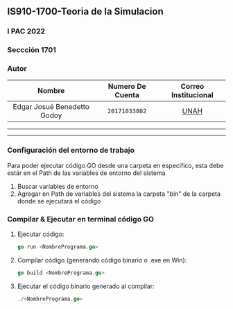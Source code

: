 # 

    
<!-- Encabezado -->
## IS910-1700-Teoria de la Simulacion
### I PAC 2022  
### Seccción 1701
### Autor 
| Nombre | Numero De Cuenta | Correo Institucional |
|:-------------:| :-----:|:-----:|
| Edgar Josué Benedetto Godoy | `20171033802` | [UNAH](mailto:edgar.benedetto@unah.hn) |

</div>

_______
_______

### Configuración del entorno de trabajo
Para poder ejecutar código GO desde una carpeta en especifico, esta debe estár en el Path de las variables de entorno del sistema

1. Buscar variables de entorno
2. Agregar en Path de variables del sistema la carpeta "bin" de la carpeta donde se ejecutará el código


### Compilar & Ejecutar en terminal código GO 
1. Ejecutar código:
   
   ```go
   go run <NombrePrograma.go>
   ```
2. Compilar código (generando código binario o .exe en Win):
   
   ```go
   go build <NombrePrograma.go>
   ```
3. Ejecutar el código binario generado al compilar:
   ```go
   ./<NombrePrograma.go>
   ```
